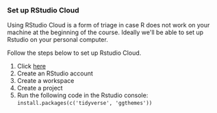 ### Set up RStudio Cloud

Using RStudio Cloud is a form of triage in case R does not work on your machine at the beginning of the course. Ideally we'll be able to set up Rstudio on your personal computer.  

Follow the steps below to set up Rstudio Cloud.

1. Click [here](https://rstudio.cloud/plans/free)  
2. Create an RStudio account  
3. Create a workspace  
4. Create a project  
5. Run the following code in the Rstudio console: `install.packages(c('tidyverse', 'ggthemes'))`  

